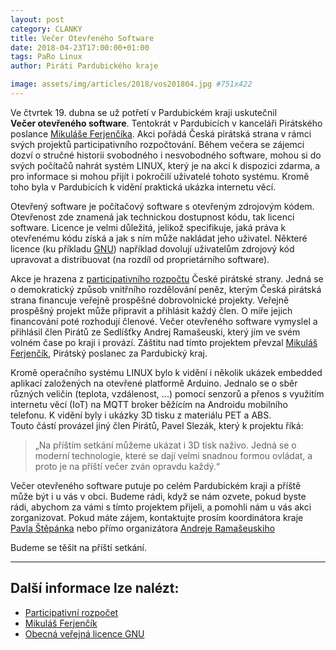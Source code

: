 ```yaml
---
layout: post
category: CLANKY
title: Večer Otevřeného Software 
date: 2018-04-23T17:00:00+01:00  
tags: PaRo Linux
author: Piráti Pardubického kraje

image: assets/img/articles/2018/vos201804.jpg #751x422
---
```

Ve čtvrtek 19. dubna se už potřetí v Pardubickém kraji 
uskutečnil **Večer&nbsp;otevřeného&nbsp;software**. Tentokrát v Pardubicích 
v kanceláři Pirátského poslance [Mikuláše Ferjenčíka][2]. Akci pořádá 
Česká pirátská strana v rámci svých projektů participativního rozpočtování. 
Během večera se zájemci dozví o stručné historii svobodného 
i nesvobodného software, mohou si do svých počítačů nahrát systém LINUX, 
který je na akci k dispozici zdarma, a pro informace si mohou přijít 
i pokročilí uživatelé tohoto systému. Kromě toho byla v Pardubicích 
k vidění praktická ukázka internetu věcí.

Otevřený software je počítačový software s otevřeným zdrojovým kódem. 
Otevřenost zde znamená jak technickou dostupnost kódu, tak licenci software. 
Licence je velmi důležitá, jelikož specifikuje, jaká práva k otevřenému kódu 
získá a jak s ním může nakládat jeho uživatel. Některé licence (ku příkladu [GNU][3]) 
například dovolují uživatelům zdrojový kód upravovat a distribuovat 
(na rozdíl od proprietárního software).

Akce je hrazena z [participativního rozpočtu][1] České pirátské strany. 
Jedná se o demokratický způsob vnitřního rozdělování peněz, kterým Česká 
pirátská strana financuje veřejně prospěšné dobrovolnické projekty. 
Veřejně prospěšný projekt může připravit a přihlásit každý člen. 
O míře jejich financování poté rozhodují členové. Večer otevřeného software 
vymyslel a přihlásil člen Pirátů ze Sedlíšťky Andrej Ramašeuski, 
který jím ve svém volném čase po kraji i provází. Záštitu nad tímto 
projektem převzal [Mikuláš Ferjenčík][2], Pirátský poslanec za Pardubický kraj.

Kromě operačního systému LINUX bylo k vidění i několik ukázek embedded 
aplikací založených na otevřené platformě Arduino. Jednalo se o sběr 
různých veličin (teplota, vzdálenost, ...) pomocí senzorů a přenos 
s využitím internetu věcí (IoT) na MQTT broker běžícím na Androidu 
mobilního telefonu. K vidění byly i ukázky 3D tisku z materiálu PET a ABS.  
Touto částí provázel jiný člen Pirátů, Pavel Slezák, který k projektu 
říká: 
> „Na příštím setkání můžeme ukázat i 3D tisk naživo. Jedná se 
o moderní technologie, které se dají velmi snadnou formou ovládat, 
a proto je na příští večer zván opravdu každý.“

Večer otevřeného software putuje po celém Pardubickém kraji 
a příště může být i u vás v obci. Budeme rádi, když se nám ozvete, 
pokud byste rádi, abychom za vámi s tímto projektem přijeli, a pomohli 
nám u vás akci zorganizovat.  Pokud máte zájem, kontaktujte prosím 
koordinátora kraje [Pavla Štěpánka](mailto:pavel.stepanek@pirati.cz) nebo 
přímo organizátora [Andreje Ramašeuskiho](mailto:andrej.ramaseuski@pirati.cz)

Budeme se těšit na příští setkání.


-------------


Další informace lze nalézt:
---------------------
* [Participativní rozpočet][1]
* [Mikuláš Ferjenčík][2]
* [Obecná veřejná licence GNU][3]

[1]: https://wiki.pirati.cz/fo/rozpocty/participativni/start 
[2]: https://www.pirati.cz/lide/mikulas-ferjencik/ 
[3]: http://www.gnugpl.cz/


